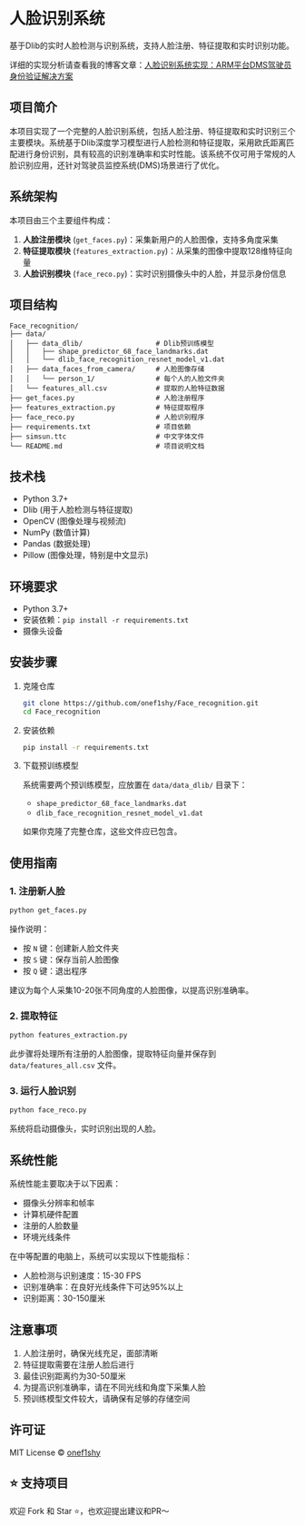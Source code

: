 # 人脸识别系统

基于Dlib的实时人脸检测与识别系统，支持人脸注册、特征提取和实时识别功能。

详细的实现分析请查看我的博客文章：[人脸识别系统实现：ARM平台DMS驾驶员身份验证解决方案](https://onef1shy.github.io/2024/09/10/face_recognition/)

## 项目简介

本项目实现了一个完整的人脸识别系统，包括人脸注册、特征提取和实时识别三个主要模块。系统基于Dlib深度学习模型进行人脸检测和特征提取，采用欧氏距离匹配进行身份识别，具有较高的识别准确率和实时性能。该系统不仅可用于常规的人脸识别应用，还针对驾驶员监控系统(DMS)场景进行了优化。

## 系统架构

本项目由三个主要组件构成：

1. **人脸注册模块** (`get_faces.py`)：采集新用户的人脸图像，支持多角度采集
2. **特征提取模块** (`features_extraction.py`)：从采集的图像中提取128维特征向量
3. **人脸识别模块** (`face_reco.py`)：实时识别摄像头中的人脸，并显示身份信息

## 项目结构

```
Face_recognition/
├── data/
│   ├── data_dlib/                  # Dlib预训练模型
│   │   ├── shape_predictor_68_face_landmarks.dat
│   │   └── dlib_face_recognition_resnet_model_v1.dat
│   ├── data_faces_from_camera/     # 人脸图像存储
│   │   └── person_1/               # 每个人的人脸文件夹
│   └── features_all.csv            # 提取的人脸特征数据
├── get_faces.py                    # 人脸注册程序
├── features_extraction.py          # 特征提取程序
├── face_reco.py                    # 人脸识别程序
├── requirements.txt                # 项目依赖
├── simsun.ttc                      # 中文字体文件
└── README.md                       # 项目说明文档
```

## 技术栈

- Python 3.7+
- Dlib (用于人脸检测与特征提取)
- OpenCV (图像处理与视频流)
- NumPy (数值计算)
- Pandas (数据处理)
- Pillow (图像处理，特别是中文显示)

## 环境要求

- Python 3.7+
- 安装依赖：`pip install -r requirements.txt`
- 摄像头设备

## 安装步骤

1. 克隆仓库
   ```bash
   git clone https://github.com/onef1shy/Face_recognition.git
   cd Face_recognition
   ```

2. 安装依赖
   ```bash
   pip install -r requirements.txt
   ```

3. 下载预训练模型
   
   系统需要两个预训练模型，应放置在 `data/data_dlib/` 目录下：
   - `shape_predictor_68_face_landmarks.dat`
   - `dlib_face_recognition_resnet_model_v1.dat`
   
   如果你克隆了完整仓库，这些文件应已包含。

## 使用指南

### 1. 注册新人脸

```bash
python get_faces.py
```

操作说明：
- 按 `N` 键：创建新人脸文件夹
- 按 `S` 键：保存当前人脸图像
- 按 `Q` 键：退出程序

建议为每个人采集10-20张不同角度的人脸图像，以提高识别准确率。

### 2. 提取特征

```bash
python features_extraction.py
```

此步骤将处理所有注册的人脸图像，提取特征向量并保存到 `data/features_all.csv` 文件。

### 3. 运行人脸识别

```bash
python face_reco.py
```

系统将启动摄像头，实时识别出现的人脸。

## 系统性能

系统性能主要取决于以下因素：
- 摄像头分辨率和帧率
- 计算机硬件配置
- 注册的人脸数量
- 环境光线条件

在中等配置的电脑上，系统可以实现以下性能指标：
- 人脸检测与识别速度：15-30 FPS
- 识别准确率：在良好光线条件下可达95%以上
- 识别距离：30-150厘米

## 注意事项

1. 人脸注册时，确保光线充足，面部清晰
2. 特征提取需要在注册人脸后进行
3. 最佳识别距离约为30-50厘米
4. 为提高识别准确率，请在不同光线和角度下采集人脸
5. 预训练模型文件较大，请确保有足够的存储空间

## 许可证

MIT License © [onef1shy](https://github.com/onef1shy)

## ⭐ 支持项目

欢迎 Fork 和 Star ⭐，也欢迎提出建议和PR～ 